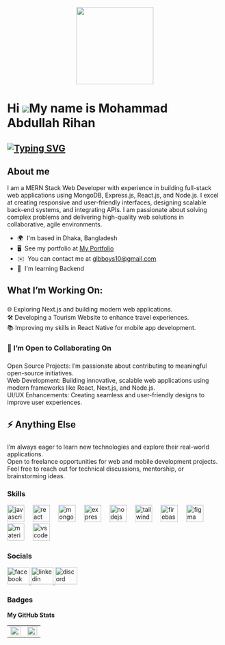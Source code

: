 <div align="center">
  <img height="180" src="https://i.ibb.co.com/qybK3ZB/1732293405557.jpg"  />
</div>

###

Hi ![](https://user-images.githubusercontent.com/18350557/176309783-0785949b-9127-417c-8b55-ab5a4333674e.gif)My name is Mohammad Abdullah Rihan
===============================================================================================================================================

[![Typing SVG](https://readme-typing-svg.demolab.com?font=Fira+Code&weight=500&size=22&duration=6000&pause=1000&color=FFFFFF&random=true&width=435&lines=MERN+Stack+Developer)](https://git.io/typing-svg)
--------------

###

<h2 align="left">About me</h2>


I am a MERN Stack Web Developer with experience in building full-stack web applications using MongoDB, Express.js, React.js, and Node.js. I excel at creating responsive and user-friendly interfaces, designing scalable back-end systems, and integrating APIs. I am passionate about solving complex problems and delivering high-quality web solutions in collaborative, agile environments.

* 🌍  I'm based in Dhaka, Bangladesh
* 🖥️  See my portfolio at [My Portfolio](http://abdullahrihanportfolio.netlify.app/)
* ✉️  You can contact me at [glbboys10@gmail,com](mailto:glbboys10@gmail,com)
* 🧠  I'm learning Backend

###

<h2 align="left">What I’m Working On:</h2>

###

<p align="left">🌐 Exploring Next.js and building modern web applications.<br>🛠 Developing a Tourism Website to enhance travel experiences.<br>📚 Improving my skills in React Native for mobile app development.</p>

###

<h3 align="left">🤝 I’m Open to Collaborating On</h3>

###

<p align="left">Open Source Projects: I’m passionate about contributing to meaningful open-source initiatives.<br>Web Development: Building innovative, scalable web applications using modern frameworks like React, Next.js, and Node.js.<br>UI/UX Enhancements: Creating seamless and user-friendly designs to improve user experiences.</p>

###

<h2 align="left">⚡ Anything Else</h2>

###

<p align="left">I’m always eager to learn new technologies and explore their real-world applications.<br>Open to freelance opportunities for web and mobile development projects.<br>Feel free to reach out for technical discussions, mentorship, or brainstorming ideas.</p>

###

### Skills


<div align="left">
  <img src="https://skillicons.dev/icons?i=js" height="40" alt="javascript logo"  />
  <img width="12" />
  <img src="https://cdn.jsdelivr.net/gh/devicons/devicon/icons/react/react-original.svg" height="40" alt="react logo"  />
  <img width="12" />
  <img src="https://skillicons.dev/icons?i=mongodb" height="40" alt="mongodb logo"  />
  <img width="12" />
  <img src="https://skillicons.dev/icons?i=express" height="40" alt="express logo"  />
  <img width="12" />
  <img src="https://cdn.jsdelivr.net/gh/devicons/devicon/icons/nodejs/nodejs-original.svg" height="40" alt="nodejs logo"  />
  <img width="12" />
  <img src="https://cdn.simpleicons.org/tailwindcss/06B6D4" height="40" alt="tailwindcss logo"  />
  <img width="12" />
  <img src="https://skillicons.dev/icons?i=firebase" height="40" alt="firebase logo"  />
  <img width="12" />
  <img src="https://cdn.jsdelivr.net/gh/devicons/devicon/icons/figma/figma-original.svg" height="40" alt="figma logo"  />
  <img width="12" />
  <img src="https://cdn.jsdelivr.net/gh/devicons/devicon/icons/materialui/materialui-original.svg" height="40" alt="materialui logo"  />
  <img width="12" />
  <img src="https://skillicons.dev/icons?i=vscode" height="40" alt="vscode logo"  />
</div>


### Socials

<div align="left">
  <a href="https://www.facebook.com/Alabdullahrihan" target="_blank">
    <img src="https://raw.githubusercontent.com/maurodesouza/profile-readme-generator/master/src/assets/icons/social/facebook/default.svg" width="52" height="40" alt="facebook logo" />
  </a>
  <a href="https://www.linkedin.com/in/alabdullahrihan" target="_blank">
    <img src="https://raw.githubusercontent.com/maurodesouza/profile-readme-generator/master/src/assets/icons/social/linkedin/default.svg" width="52" height="40" alt="linkedin logo" />
  </a>
  <a href="https://discordapp.com/users/alabdullahrihan" target="_blank">
    <img src="https://raw.githubusercontent.com/maurodesouza/profile-readme-generator/master/src/assets/icons/social/discord/default.svg" width="52" height="40" alt="discord logo" />
  </a>
</div>


### Badges

<b>My GitHub Stats</b>

<table><tr><td valign="top" width="50%">

<img src="https://github-readme-stats.vercel.app/api?username=mohammadabdullahrihan&show_icons=true&count_private=true&hide_border=true" align="left" style="width: 100%" />

</td><td valign="top" width="50%">

<img src="https://github-readme-stats.vercel.app/api/top-langs/?username=mohammadabdullahrihan&hide_border=true&layout=compact" align="left" style="width: 100%" />

</td></tr></table>  
